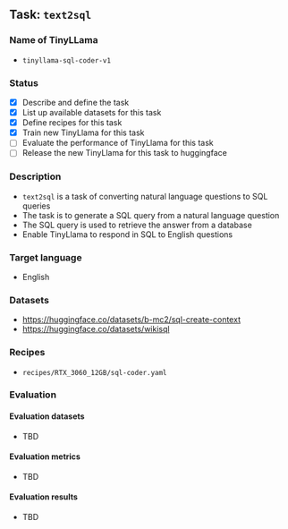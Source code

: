 ## Task: `text2sql`

### Name of TinyLLama

- `tinyllama-sql-coder-v1`

### Status

- [x] Describe and define the task
- [x] List up available datasets for this task
- [x] Define recipes for this task
- [x] Train new TinyLlama for this task
- [ ] Evaluate the performance of TinyLlama for this task
- [ ] Release the new TinyLlama for this task to huggingface

### Description

- `text2sql` is a task of converting natural language questions to SQL queries
- The task is to generate a SQL query from a natural language question
- The SQL query is used to retrieve the answer from a database
- Enable TinyLlama to respond in SQL to English questions

### Target language

- English

### Datasets

- https://huggingface.co/datasets/b-mc2/sql-create-context
- https://huggingface.co/datasets/wikisql

### Recipes

- `recipes/RTX_3060_12GB/sql-coder.yaml`

### Evaluation

#### Evaluation datasets

- TBD

#### Evaluation metrics

- TBD

#### Evaluation results

- TBD
